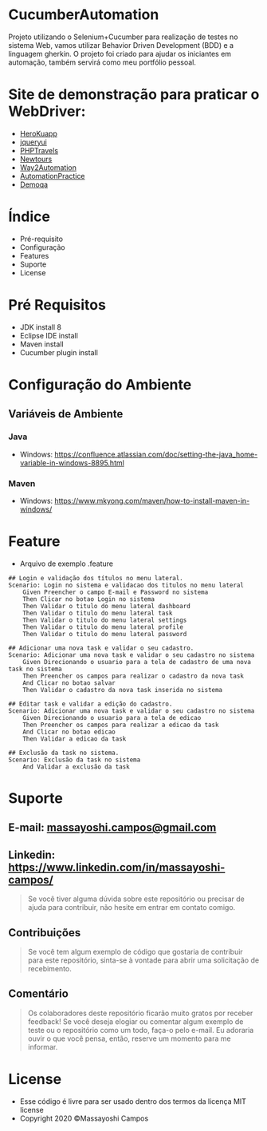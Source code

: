 # CucumberAutomation
Projeto utilizando o Selenium+Cucumber para realização de testes no sistema Web, vamos utilizar Behavior Driven Development (BDD) e a linguagem gherkin. O projeto foi criado para ajudar os iniciantes em automação, também servirá como meu portfólio pessoal.

# Site de demonstração para praticar o WebDriver:

- [HeroKuapp](http://the-internet.herokuapp.com/)
- [jqueryui](https://jqueryui.com/demos/)
- [PHPTravels](https://phptravels.com/demo/)
- [Newtours](http://newtours.demoaut.com/)
- [Way2Automation](http://www.way2automation.com/demo.html)
- [AutomationPractice](http://automationpractice.com/index.php)
- [Demoqa](https://demoqa.com/)

# Índice

- Pré-requisito
- Configuração
- Features
- Suporte
- License

# Pré Requisitos

- JDK install 8
- Eclipse IDE install
- Maven install
- Cucumber plugin install

# Configuração do Ambiente

## Variáveis de Ambiente

### Java

- Windows: https://confluence.atlassian.com/doc/setting-the-java_home-variable-in-windows-8895.html

### Maven

- Windows: https://www.mkyong.com/maven/how-to-install-maven-in-windows/

# Feature

- Arquivo de exemplo .feature

```
## Login e validação dos títulos no menu lateral.
Scenario: Login no sistema e validacao dos titulos no menu lateral
    Given Preencher o campo E-mail e Password no sistema
    Then Clicar no botao Login no sistema
    Then Validar o titulo do menu lateral dashboard
    Then Validar o titulo do menu lateral task
    Then Validar o titulo do menu lateral settings
    Then Validar o titulo do menu lateral profile
    Then Validar o titulo do menu lateral password

## Adicionar uma nova task e validar o seu cadastro.
Scenario: Adicionar uma nova task e validar o seu cadastro no sistema
    Given Direcionando o usuario para a tela de cadastro de uma nova task no sistema
    Then Preencher os campos para realizar o cadastro da nova task
    And Clicar no botao salvar
    Then Validar o cadastro da nova task inserida no sistema

## Editar task e validar a edição do cadastro.
Scenario: Adicionar uma nova task e validar o seu cadastro no sistema
    Given Direcionando o usuario para a tela de edicao
    Then Preencher os campos para realizar a edicao da task
    And Clicar no botao edicao
    Then Validar a edicao da task
       
## Exclusão da task no sistema.
Scenario: Exclusão da task no sistema
    And Validar a exclusão da task
```
    
# Suporte
## E-mail: massayoshi.campos@gmail.com
## Linkedin: https://www.linkedin.com/in/massayoshi-campos/
> Se você tiver alguma dúvida sobre este repositório ou precisar de ajuda para contribuir, não hesite em entrar em contato comigo.

## Contribuições
> Se você tem algum exemplo de código que gostaria de contribuir para este repositório, sinta-se à vontade para abrir uma solicitação de recebimento.

## Comentário
> Os colaboradores deste repositório ficarão muito gratos por receber feedback! Se você deseja elogiar ou comentar algum exemplo de teste ou o repositório como um todo, faça-o pelo e-mail. Eu adoraria ouvir o que você pensa, então, reserve um momento para me informar.

# License
- Esse código é livre para ser usado dentro dos termos da licença MIT license
- Copyright 2020 ©Massayoshi Campos
